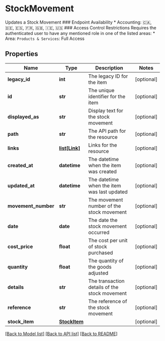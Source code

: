 # StockMovement

Updates a Stock Movement  ### Endpoint Availability  * Accounting: 🇨🇦, 🇩🇪, 🇪🇸, 🇫🇷, 🇬🇧, 🇮🇪, 🇺🇸  ### Access Control Restrictions  Requires the authenticated user to have any mentioned role in one of the listed areas: * Area: `Products & Services`: Full Access
## Properties
Name | Type | Description | Notes
------------ | ------------- | ------------- | -------------
**legacy_id** | **int** | The legacy ID for the item | [optional] 
**id** | **str** | The unique identifier for the item | [optional] 
**displayed_as** | **str** | Display text for the stock movement | [optional] 
**path** | **str** | The API path for the resource | [optional] 
**links** | [**list[Link]**](Link.md) | Links for the resource | [optional] 
**created_at** | **datetime** | The datetime when the item was created | [optional] 
**updated_at** | **datetime** | The datetime when the item was last updated | [optional] 
**movement_number** | **str** | The movement number of the stock movement | [optional] 
**date** | **date** | The date the stock movement occurred | [optional] 
**cost_price** | **float** | The cost per unit of stock purchased | [optional] 
**quantity** | **float** | The quantity of the goods adjusted | [optional] 
**details** | **str** | The transaction details of the stock movement | [optional] 
**reference** | **str** | The reference of the stock movement | [optional] 
**stock_item** | [**StockItem**](StockItem.md) |  | [optional] 

[[Back to Model list]](../README.md#documentation-for-models) [[Back to API list]](../README.md#documentation-for-api-endpoints) [[Back to README]](../README.md)


